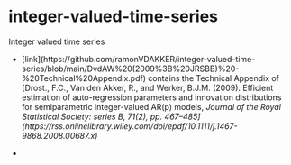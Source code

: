 # integer-valued-time-series
Integer valued time series
<ul>
<li>[link](https://github.com/ramonVDAKKER/integer-valued-time-series/blob/main/DvdAW%20(2009%3B%20JRSBB)%20-%20Technical%20Appendix.pdf) contains the Technical Appendix of [Drost., F.C., Van den Akker, R., and Werker, B.J.M. (2009). Efficient estimation of auto-regression parameters
and innovation distributions for semiparametric
integer-valued AR(p) models, <i>Journal of the Royal Statistical Society: series B, 71(2), pp. 467–485](https://rss.onlinelibrary.wiley.com/doi/epdf/10.1111/j.1467-9868.2008.00687.x)<li>
 <ul>
  
